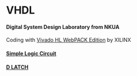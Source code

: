 # VHDL
#### Digital System Design Laboratory from NKUA

Coding with [Vivado HL WebPACK Edition](https://www.xilinx.com/support/download.html) by XILINX

#### [Simple Logic Circuit](https://github.com/Notios/vhdl/blob/main/Ex_1.md)
#### [D LATCH](https://github.com/Notios/vhdl/blob/main/Ex_2.md)
